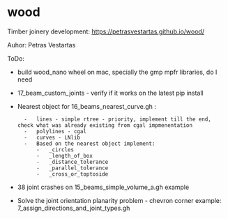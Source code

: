 # wood

Timber joinery development: https://petrasvestartas.github.io/wood/

Auhor: Petras Vestartas

ToDo:

- build wood_nano wheel on mac, specially the gmp mpfr libraries, do I need 

- 17_beam_custom_joints - verify if it works on the latest pip install

- Nearest object for 16_beams_nearest_curve.gh :

        -   lines - simple rtree - priority, implement till the end, check what was already existing from cgal impmenentation
        -   polylines - cgal
        -   curves - LNlib
        -   Based on the nearest object implement:
            -   _circles
            -   _length_of_box
            -   _distance_tolerance
            -   _parallel_tolerance
            -   _cross_or_toptoside

- 38 joint crashes on 15_beams_simple_volume_a.gh example

- Solve the joint orientation planarity problem - chevron corner example: 7_assign_directions_and_joint_types.gh
